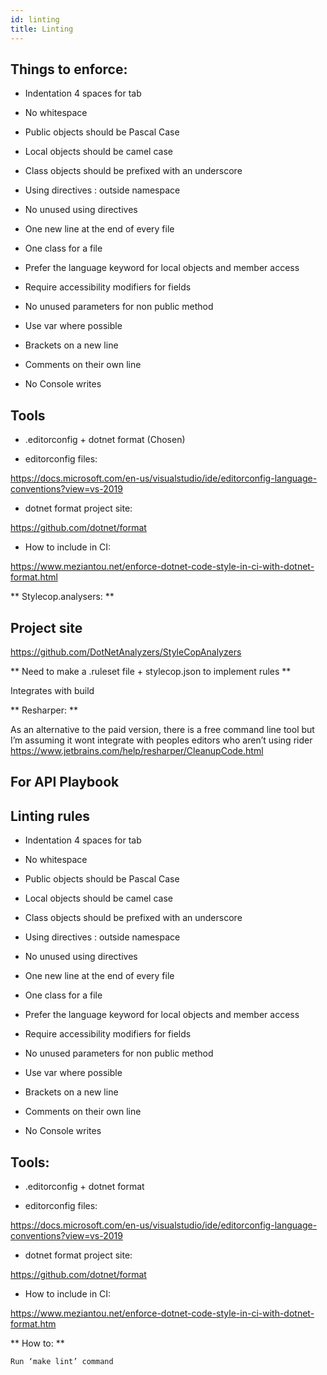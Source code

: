 ```yaml
---
id: linting
title: Linting
---
```

## Things to enforce:

- Indentation 4 spaces for tab

- No whitespace

- Public objects should be Pascal Case

- Local objects should be camel case

- Class objects should be prefixed with an underscore

- Using directives : outside namespace

- No unused using directives

- One new line at the end of every file

- One class for a file

- Prefer the language keyword for local objects and member access

- Require accessibility modifiers for fields

- No unused parameters for non public method

- Use var where possible

- Brackets on a new line

- Comments on their own line

- No Console writes


## Tools


- .editorconfig + dotnet format  (Chosen)

- editorconfig files:

https://docs.microsoft.com/en-us/visualstudio/ide/editorconfig-language-conventions?view=vs-2019

- dotnet format project site:

https://github.com/dotnet/format

- How to include in CI:

https://www.meziantou.net/enforce-dotnet-code-style-in-ci-with-dotnet-format.html  


** Stylecop.analysers: **

## Project site


https://github.com/DotNetAnalyzers/StyleCopAnalyzers


** Need to make a .ruleset file + stylecop.json to implement rules **

Integrates with build

**  Resharper: **

As an alternative to the paid version, there is a free command line tool but I’m assuming it wont integrate with peoples editors who aren’t using rider https://www.jetbrains.com/help/resharper/CleanupCode.html


## For API Playbook


## Linting rules

- Indentation 4 spaces for tab

- No whitespace

- Public objects should be Pascal Case

- Local objects should be camel case

- Class objects should be prefixed with an underscore

- Using directives : outside namespace

- No unused using directives

- One new line at the end of every file

- One class for a file

- Prefer the language keyword for local objects and member access

- Require accessibility modifiers for fields

- No unused parameters for non public method

- Use var where possible

- Brackets on a new line

- Comments on their own line

- No Console writes

##  Tools:

- .editorconfig + dotnet format

- editorconfig files:

https://docs.microsoft.com/en-us/visualstudio/ide/editorconfig-language-conventions?view=vs-2019

- dotnet format project site:

https://github.com/dotnet/format

- How to include in CI:

https://www.meziantou.net/enforce-dotnet-code-style-in-ci-with-dotnet-format.htm

** How to: **

    Run ‘make lint’ command
